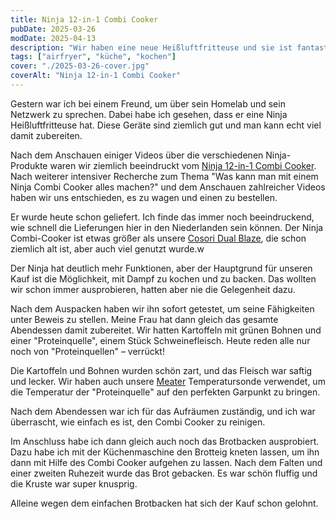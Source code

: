 ```yaml
---
title: Ninja 12-in-1 Combi Cooker
pubDate: 2025-03-26
modDate: 2025-04-13
description: "Wir haben eine neue Heißluftfritteuse und sie ist fantastisch. Meine ersten Eindrücke vom Ninja 12-in-1 Combi Cooker."
tags: ["airfryer", "küche", "kochen"]
cover: "./2025-03-26-cover.jpg"
coverAlt: "Ninja 12-in-1 Combi Cooker"
---
```


Gestern war ich bei einem Freund, um über sein Homelab und sein Netzwerk zu sprechen.
Dabei habe ich gesehen, dass er eine Ninja Heißluftfritteuse hat.
Diese Geräte sind ziemlich gut und man kann echt viel damit zubereiten.

Nach dem Anschauen einiger Videos über die verschiedenen Ninja-Produkte waren wir ziemlich beeindruckt vom [Ninja 12-in-1 Combi Cooker](https://www.ninjakitchen.de/produkte/ninja-combi-12-in-1-multikocher-ofen-heissluftfritteuse-sfp700eu-zidSFP700EU).
Nach weiterer intensiver Recherche zum Thema "Was kann man mit einem Ninja Combi Cooker alles machen?" und dem Anschauen zahlreicher Videos haben wir uns entschieden, es zu wagen und einen zu bestellen.

Er wurde heute schon geliefert.
Ich finde das immer noch beeindruckend, wie schnell die Lieferungen hier in den Niederlanden sein können.
Der Ninja Combi-Cooker ist etwas größer als unsere [Cosori Dual Blaze](https://cosori.com/products/dual-blaze-air-fryer), die schon ziemlich alt ist, aber auch viel genutzt wurde.w

Der Ninja hat deutlich mehr Funktionen, aber der Hauptgrund für unseren Kauf ist die Möglichkeit, mit Dampf zu kochen und zu backen.
Das wollten wir schon immer ausprobieren, hatten aber nie die Gelegenheit dazu.

Nach dem Auspacken haben wir ihn sofort getestet, um seine Fähigkeiten unter Beweis zu stellen.
Meine Frau hat dann gleich das gesamte Abendessen damit zubereitet.
Wir hatten Kartoffeln mit grünen Bohnen und einer "Proteinquelle", einem Stück Schweinefleisch.
Heute reden alle nur noch von "Proteinquellen" – verrückt!

Die Kartoffeln und Bohnen wurden schön zart, und das Fleisch war saftig und lecker.
Wir haben auch unsere [Meater](https://store-de.meater.com/products/meater-plus) Temperatursonde verwendet, um die Temperatur der "Proteinquelle" auf den perfekten Garpunkt zu bringen.

Nach dem Abendessen war ich für das Aufräumen zuständig, und ich war überrascht, wie einfach es ist, den Combi Cooker zu reinigen.

Im Anschluss habe ich dann gleich auch noch das Brotbacken ausprobiert.
Dazu habe ich mit der Küchenmaschine den Brotteig kneten lassen, um ihn dann mit Hilfe des Combi Cooker aufgehen zu lassen.
Nach dem Falten und einer zweiten Ruhezeit wurde das Brot gebacken.
Es war schön fluffig und die Kruste war super knusprig.

Alleine wegen dem einfachen Brotbacken hat sich der Kauf schon gelohnt.
